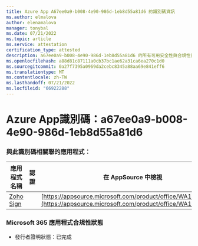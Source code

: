 ```yaml
---
title: Azure App A67ee0a9-b008-4e90-986d-1eb8d55a81d6 的識別碼資訊
ms.author: elmalova
author: elenamalova
manager: tonybal
ms.date: 07/21/2022
ms.topic: article
ms.service: attestation
certification_type: attested
description: a67ee0a9-b008-4e90-986d-1eb8d55a81d6 的所有可用安全性與合規性資訊。
ms.openlocfilehash: a88d81c87111a0cb37bc1ae62a31ca6ea270c1d0
ms.sourcegitcommit: 0a27f7395a0969da2cebc8345a88aa69e841eff6
ms.translationtype: MT
ms.contentlocale: zh-TW
ms.lasthandoff: 07/21/2022
ms.locfileid: "66922288"
---
```

# <a name="azure-app-id-a67ee0a9-b008-4e90-986d-1eb8d55a81d6"></a>Azure App識別碼：a67ee0a9-b008-4e90-986d-1eb8d55a81d6


### <a name="apps-associated-with-this-id"></a>與此識別碼相關聯的應用程式：
| **應用程式名稱** | **認證** | **在 AppSource 中檢視** |
|--------------|---------------|-----------------------|
| [Zoho Sign](../forward/WA104382011.md) |  | [https://appsource.microsoft.com/product/office/WA104382011](https://appsource.microsoft.com/product/office/WA104382011) |

### <a name="microsoft-365-app-compliance-status"></a>Microsoft 365 應用程式合規性狀態
- 發行者證明狀態：已完成
